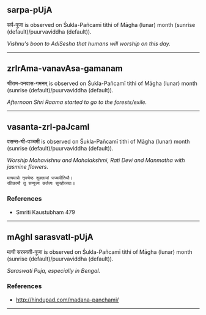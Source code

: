 ## sarpa-pUjA
सर्प-पूजा is observed on Śukla-Pañcamī tithi of Māgha (lunar) month (sunrise (default)/puurvaviddha (default)).

_Vishnu's boon to AdiSesha that humans will worship on this day._

---
## zrIrAma-vanavAsa-gamanam
श्रीराम-वनवास-गमनम् is observed on Śukla-Pañcamī tithi of Māgha (lunar) month (sunrise (default)/puurvaviddha (default)).

_Afternoon Shri Raama started to go to the forests/exile._

---
## vasanta-zrI-paJcamI
वसन्त-श्री-पञ्चमी is observed on Śukla-Pañcamī tithi of Māgha (lunar) month (sunrise (default)/puurvaviddha (default)).

_Worship Mahavishnu and Mahalakshmi, Rati Devi and Manmatha with jasmine flowers._

```
माघमासे नृपश्रेष्ठ शुक्लायां पञ्चमीतिथौ।
रतिकामौ तु सम्पूज्य कर्तव्यः सुमहोत्सवः॥
```
### References
* Smriti Kaustubham 479


---
## mAghI sarasvatI-pUjA
माघी सरस्वती-पूजा is observed on Śukla-Pañcamī tithi of Māgha (lunar) month (sunrise (default)/puurvaviddha (default)).

_Saraswati Puja, especially in Bengal._
### References
* http://hindupad.com/madana-panchami/


---
